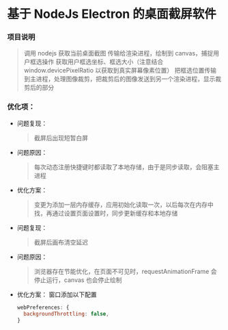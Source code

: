 # 基于 NodeJs Electron 的桌面截屏软件

### 项目说明

> 调用 nodejs 获取当前桌面截图
> 传输给渲染进程，绘制到 canvas，捕捉用户框选操作
> 获取用户框选坐标、框选大小（注意结合 window.devicePixelRatio 以获取到真实屏幕像素位置）
> 把框选位置传输到主进程，处理图像裁剪，把裁剪后的图像发送到另一个渲染进程，显示裁剪后的部分

### 优化项：

- 问题复现：
  > 截屏后出现短暂白屏
- 问题原因：
  > 每次动态注册快捷键时都读取了本地存储，由于是同步读取，会阻塞主进程
- 优化方案：

  > 变更为添加一层内存缓存，应用初始化读取一次，以后每次在内存中找，再通过设置页面设置时，同步更新缓存和本地存储

- 问题复现：
  > 截屏后画布清空延迟
- 问题原因：
  > 浏览器存在节能优化，在页面不可见时，requestAnimationFrame 会停止运行，canvas 也会停止绘制
- 优化方案：
  窗口添加以下配置
  ```js
  webPreferences: {
    backgroundThrottling: false,
  }
  ```
